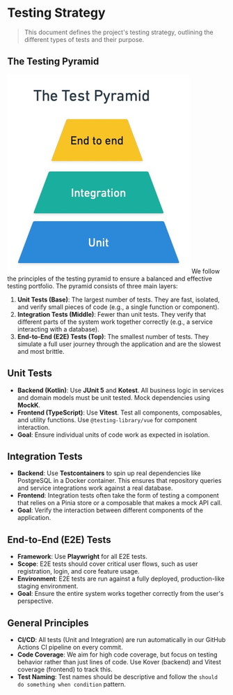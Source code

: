 # Testing Strategy

> This document defines the project's testing strategy, outlining the different types of tests and their purpose.

## The Testing Pyramid

![The Testing Pyramid](The%20Testing%20Pyramid.png)
We follow the principles of the testing pyramid to ensure a balanced and effective testing portfolio. The pyramid consists of three main layers:

1. **Unit Tests (Base)**: The largest number of tests. They are fast, isolated, and verify small pieces of code (e.g., a single function or component).
2. **Integration Tests (Middle)**: Fewer than unit tests. They verify that different parts of the system work together correctly (e.g., a service interacting with a database).
3. **End-to-End (E2E) Tests (Top)**: The smallest number of tests. They simulate a full user journey through the application and are the slowest and most brittle.

## Unit Tests

- **Backend (Kotlin)**: Use **JUnit 5** and **Kotest**. All business logic in services and domain models must be unit tested. Mock dependencies using **MockK**.
- **Frontend (TypeScript)**: Use **Vitest**. Test all components, composables, and utility functions. Use `@testing-library/vue` for component interaction.
- **Goal**: Ensure individual units of code work as expected in isolation.

## Integration Tests

- **Backend**: Use **Testcontainers** to spin up real dependencies like PostgreSQL in a Docker container. This ensures that repository queries and service integrations work against a real database.
- **Frontend**: Integration tests often take the form of testing a component that relies on a Pinia store or a composable that makes a mock API call.
- **Goal**: Verify the interaction between different components of the application.

## End-to-End (E2E) Tests

- **Framework**: Use **Playwright** for all E2E tests.
- **Scope**: E2E tests should cover critical user flows, such as user registration, login, and core feature usage.
- **Environment**: E2E tests are run against a fully deployed, production-like staging environment.
- **Goal**: Ensure the entire system works together correctly from the user's perspective.

## General Principles

- **CI/CD**: All tests (Unit and Integration) are run automatically in our GitHub Actions CI pipeline on every commit.
- **Code Coverage**: We aim for high code coverage, but focus on testing behavior rather than just lines of code. Use Kover (backend) and Vitest coverage (frontend) to track this.
- **Test Naming**: Test names should be descriptive and follow the `should do something when condition` pattern.

